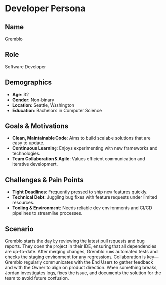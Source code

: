 # Developer Persona

## Name
Gremblo

## Role
Software Developer

## Demographics
- **Age**: 32
- **Gender**: Non-binary
- **Location**: Seattle, Washington
- **Education**: Bachelor’s in Computer Science

## Goals & Motivations
- **Clean, Maintainable Code**: Aims to build scalable solutions that are easy to update.
- **Continuous Learning**: Enjoys experimenting with new frameworks and technologies.
- **Team Collaboration & Agile**: Values efficient communication and iterative development.

## Challenges & Pain Points
- **Tight Deadlines**: Frequently pressed to ship new features quickly.
- **Technical Debt**: Juggling bug fixes with feature requests under limited resources.
- **Tooling & Environment**: Needs reliable dev environments and CI/CD pipelines to streamline processes.

## Scenario
Gremblo starts the day by reviewing the latest pull requests and bug reports. They open the project in their IDE, ensuring that all dependencies are up-to-date. After merging changes, Gremblo runs automated tests and checks the staging environment for any regressions. Collaboration is key—Gremblo regularly communicates with the End Users to gather feedback and with the Owner to align on product direction. When something breaks, Jordan investigates logs, fixes the issue, and documents the solution for the team to avoid future confusion.
